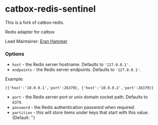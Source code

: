 catbox-redis-sentinel
============

This is a fork of catbox-redis.

Redis adapter for catbox

Lead Maintainer: [Eran Hammer](https://github.com/hueniverse)

### Options

- `host` - the Redis server hostname. Defaults to `'127.0.0.1'`.
- `endpoints` - the Redis server endpoints. Defaults to `'127.0.0.1'`.

Example:

`[{'host':'10.0.0.1','port':26379}, {'host':'10.0.0.2','port':26379}]`

- `port` - the Redis server port or unix domain socket path. Defaults to `6379`.
- `password` - the Redis authentication password when required.
- `partition` - this will store items under keys that start with this value. (Default: '')
